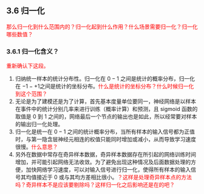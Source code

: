 

## 3.6 归一化

<span style="color:red;">那么归一化到什么范围内的？归一化起到什么作用？什么场景需要归一化？归一化哪些数值？</span>

### 3.6.1 归一化含义？

<span style="color:red;">重新确认下这段。</span>

1. 归纳统一样本的统计分布性。归一化在 $0-1​$ 之间是统计的概率分布，归一化在 $-1-+1​$ 之间是统计的坐标分布。<span style="color:red;">什么是统计的坐标分布？什么时候归一化到这个范围？</span>
1. 无论是为了建模还是为了计算，首先基本度量单位要同一，神经网络是以样本在事件中的统计分别几率来进行训练（概率计算）和预测，且 sigmoid 函数的取值是 0 到 1 之间的，网络最后一个节点的输出也是如此，所以经常要对样本的输出归一化处理。
1. 归一化是统一在 $0-1$ 之间的统计概率分布，当所有样本的输入信号都为正值时，与第一隐含层神经元相连的权值只能同时增加或减小，从而导致学习速度很慢。<span style="color:red;">什么意思？</span>
1. 另外在数据中常存在奇异样本数据，奇异样本数据存在所引起的网络训练时间增加，并可能引起网络无法收敛。为了避免出现这种情况及后面数据处理的方便，加快网络学习速度，可以对输入信号进行归一化，使得所有样本的输入信号其均值接近于 $0$ 或与其均方差相比很小。<span style="color:red;">？这样是处理奇异样本点的方法吗？奇异样本不是应该要剔除吗？这样归一化之后影响还是在的吧？</span>
